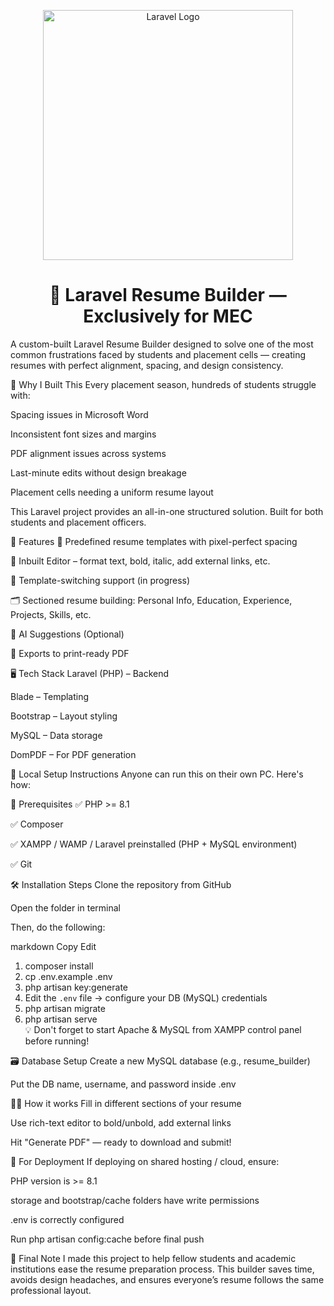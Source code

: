 <p align="center"> <img src="https://raw.githubusercontent.com/laravel/art/master/logo-lockup/5%20SVG/2%20CMYK/1%20Full%20Color/laravel-logolockup-cmyk-red.svg" width="400" alt="Laravel Logo"> </p>
<h1 align="center">🧠 Laravel Resume Builder — Exclusively for MEC</h1>
A custom-built Laravel Resume Builder designed to solve one of the most common frustrations faced by students and placement cells — creating resumes with perfect alignment, spacing, and design consistency.

📌 Why I Built This
Every placement season, hundreds of students struggle with:

Spacing issues in Microsoft Word

Inconsistent font sizes and margins

PDF alignment issues across systems

Last-minute edits without design breakage

Placement cells needing a uniform resume layout

This Laravel project provides an all-in-one structured solution. Built for both students and placement officers.

🌟 Features
🔧 Predefined resume templates with pixel-perfect spacing

📝 Inbuilt Editor – format text, bold, italic, add external links, etc.

🎨 Template-switching support (in progress)

🗂️ Sectioned resume building: Personal Info, Education, Experience, Projects, Skills, etc.

🧠 AI Suggestions (Optional)

🧾 Exports to print-ready PDF

🖥️ Tech Stack
Laravel (PHP) – Backend

Blade – Templating

Bootstrap – Layout styling

MySQL – Data storage

DomPDF – For PDF generation

🚀 Local Setup Instructions
Anyone can run this on their own PC. Here's how:

🔧 Prerequisites
✅ PHP >= 8.1

✅ Composer

✅ XAMPP / WAMP / Laravel preinstalled (PHP + MySQL environment)

✅ Git

🛠 Installation Steps
Clone the repository from GitHub

Open the folder in terminal

Then, do the following:

markdown
Copy
Edit
1. composer install  
2. cp .env.example .env  
3. php artisan key:generate  
4. Edit the `.env` file → configure your DB (MySQL) credentials  
5. php artisan migrate  
6. php artisan serve  
💡 Don't forget to start Apache & MySQL from XAMPP control panel before running!

🗃️ Database Setup
Create a new MySQL database (e.g., resume_builder)

Put the DB name, username, and password inside .env

👨‍💻 How it works
Fill in different sections of your resume

Use rich-text editor to bold/unbold, add external links

Hit "Generate PDF" — ready to download and submit!


🧪 For Deployment
If deploying on shared hosting / cloud, ensure:

PHP version is >= 8.1

storage and bootstrap/cache folders have write permissions

.env is correctly configured

Run php artisan config:cache before final push

💬 Final Note
I made this project to help fellow students and academic institutions ease the resume preparation process. This builder saves time, avoids design headaches, and ensures everyone’s resume follows the same professional layout.

